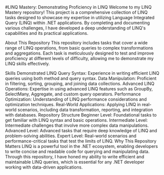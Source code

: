 #LINQ Mastery: Demonstrating Proficiency in LINQ
Welcome to my LINQ Mastery repository! This project is a comprehensive collection of LINQ tasks designed to showcase my expertise in utilizing Language Integrated Query (LINQ) within .NET applications. By completing and documenting various challenges, I have developed a deep understanding of LINQ's capabilities and its practical applications.

About This Repository
This repository includes tasks that cover a wide range of LINQ operations, from basic queries to complex transformations and aggregations. Each task is meticulously designed to test and improve proficiency at different levels of difficulty, allowing me to demonstrate my LINQ skills effectively.

Skills Demonstrated
LINQ Query Syntax: Experience in writing efficient LINQ queries using both method and query syntax.
Data Manipulation: Proficient in filtering, sorting, grouping, and joining data collections.
Advanced LINQ Operations: Expertise in using advanced LINQ features such as GroupBy, SelectMany, Aggregate, and custom query operators.
Performance Optimization: Understanding of LINQ performance considerations and optimization techniques.
Real-World Applications: Applying LINQ in real-world scenarios, including data transformation, reporting, and integration with databases.
Repository Structure
Beginner Level: Foundational tasks to get familiar with LINQ syntax and basic operations.
Intermediate Level: Intermediate challenges that involve more complex data manipulations.
Advanced Level: Advanced tasks that require deep knowledge of LINQ and problem-solving abilities.
Expert Level: Real-world scenarios and performance-critical tasks that test the limits of LINQ.
Why This Repository Matters
LINQ is a powerful tool in the .NET ecosystem, enabling developers to write concise and readable code for querying and manipulating data. Through this repository, I have honed my ability to write efficient and maintainable LINQ queries, which is essential for any .NET developer working with data-driven applications.
